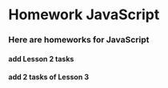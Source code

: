 # Homework JavaScript
### Here are homeworks for JavaScript
#### add Lesson 2 tasks
#### add 2 tasks of Lesson 3